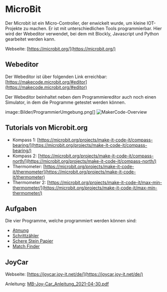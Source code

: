 # MicroBit

Der Microbit ist ein Micro-Controller, der enwickelt wurde, um kleine IOT-Projekte zu machen.
Er ist mit unterschiedlichen Tools programmierbar. Hier wird der Webeditor verwendet,
bei dem mit Blockly, Javascript und Python gearbeitet werden kann.

Webseite: [https://microbit.org/](https://microbit.org/)

## Webeditor

Der Webeditor ist über folgenden Link erreichbar: [https://makecode.microbit.org/#editor](https://makecode.microbit.org/#editor)

Der Webeditor beinhaltet neben dem Programmiereditor auch noch einen Simulator, in dem die Programme
getestet werden können.

image::Bilder/ProgrammierUmgebung.png[]
![MakerCode-Overview](../Bilder/anvil-image.png "MakerCode-Overview")

## Tutorials von Microbit.org

- Kompass 1: [https://microbit.org/projects/make-it-code-it/compass-bearing/](https://microbit.org/projects/make-it-code-it/compass-bearing/)
- Kompass 2: [https://microbit.org/projects/make-it-code-it/compass-north/](https://microbit.org/projects/make-it-code-it/compass-north/)
- Thermometer:  [https://microbit.org/projects/make-it-code-it/thermometer](https://microbit.org/projects/make-it-code-it/thermometer)
- Thermometer 2: [https://microbit.org/projects/make-it-code-it/max-min-thermometer/](https://microbit.org/projects/make-it-code-it/max-min-thermometer/)

## Aufgaben

Die vier Programme, welche programmiert werden können sind:

- [Atmung](/Atmung/Leitprogramm.adoc)
- [Schrittzähler](/Schrittzaehler/Leitprogramm.adoc)
- [Schere Stein Papier](/SchereSteinPapier/Leitprogramm.adoc)
- [Match Finder](/Kennenlernen/Leitprogramm.adoc)

## JoyCar

Webseite: [https://joycar.joy-it.net/de/](https://joycar.joy-it.net/de/)

Anleitung: [MB-Joy-Car_Anleitung_2021-04-30.pdf](/JoyCar/MB-Joy-Car_Anleitung_2021-04-30.pdf)


